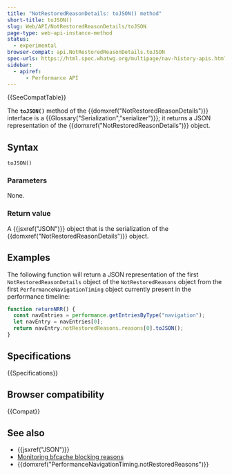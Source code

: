 ```yaml
---
title: "NotRestoredReasonDetails: toJSON() method"
short-title: toJSON()
slug: Web/API/NotRestoredReasonDetails/toJSON
page-type: web-api-instance-method
status:
  - experimental
browser-compat: api.NotRestoredReasonDetails.toJSON
spec-urls: https://html.spec.whatwg.org/multipage/nav-history-apis.html#notrestoredreasondetails
sidebar:
  - apiref:
      - Performance API
---
```


{{SeeCompatTable}}

The **`toJSON()`** method of the {{domxref("NotRestoredReasonDetails")}} interface is a {{Glossary("Serialization","serializer")}}; it returns a JSON representation of the {{domxref("NotRestoredReasonDetails")}} object.

## Syntax

```js-nolint
toJSON()
```

### Parameters

None.

### Return value

A {{jsxref("JSON")}} object that is the serialization of the {{domxref("NotRestoredReasonDetails")}} object.

## Examples

The following function will return a JSON representation of the first `NotRestoredReasonDetails` object of the `NotRestoredReasons` object from the first `PerformanceNavigationTiming` object currently present in the performance timeline:

```js
function returnNRR() {
  const navEntries = performance.getEntriesByType("navigation");
  let navEntry = navEntries[0];
  return navEntry.notRestoredReasons.reasons[0].toJSON();
}
```

## Specifications

{{Specifications}}

## Browser compatibility

{{Compat}}

## See also

- {{jsxref("JSON")}}
- [Monitoring bfcache blocking reasons](/en-US/docs/Web/API/Performance_API/Monitoring_bfcache_blocking_reasons)
- {{domxref("PerformanceNavigationTiming.notRestoredReasons")}}
